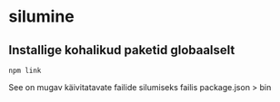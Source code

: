 # silumine

## Installige kohalikud paketid globaalselt

`npm link`

See on mugav käivitatavate failide silumiseks failis package.json > bin
